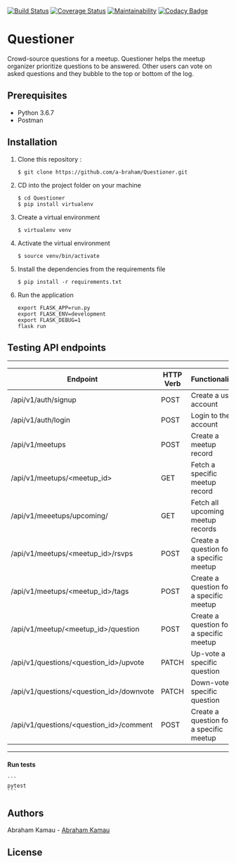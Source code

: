 [![Build Status](https://travis-ci.org/a-braham/Questioner.svg?branch=develop)](https://travis-ci.org/a-braham/Questioner) 
[![Coverage Status](https://coveralls.io/repos/github/a-braham/Questioner/badge.svg?branch=develop)](https://coveralls.io/github/a-braham/Questioner?branch=develop)
[![Maintainability](https://api.codeclimate.com/v1/badges/00c5f02c0f5071a6e5d7/maintainability)](https://codeclimate.com/github/a-braham/Questioner/maintainability)
[![Codacy Badge](https://api.codacy.com/project/badge/Grade/9cd9e5549a4e4d638cb7fb522d698a3c)](https://www.codacy.com/app/a-braham/Questioner?utm_source=github.com&amp;utm_medium=referral&amp;utm_content=a-braham/Questioner&amp;utm_campaign=Badge_Grade)

# Questioner

Crowd-source questions for a meetup. Questioner helps the meetup organizer prioritize questions to be answered. Other users can vote on asked questions and they bubble to the top or bottom of the log.

## Prerequisites
- Python 3.6.7 
- Postman


## Installation
1. Clone this repository :

	```
    $ git clone https://github.com/a-braham/Questioner.git
    ```

2. CD into the project folder on your machine

	```
    $ cd Questioner
    $ pip install virtualenv
    ```

3. Create a virtual environment

    ```
    $ virtualenv venv
    ```

4. Activate the virtual environment

	```
    $ source venv/bin/activate
    ```

5. Install the dependencies from the requirements file

	```
    $ pip install -r requirements.txt
    ```

6. Run the application

    ```
    export FLASK_APP=run.py
    export FLASK_ENV=development
    export FLASK_DEBUG=1
    flask run
    ```

## Testing API endpoints

------------------------------------------------------------------------------------------------------------
| Endpoint                            				| HTTP Verb   | Functionality           			   |
|---------------------------------------------------|-------------|--------------------------------------- |
| /api/v1/auth/signup                  				| POST        | Create a user account     		       |
| /api/v1/auth/login                  				| POST        | Login to the account     		       |
| /api/v1/meetups                  				    | POST        | Create a meetup record     			   |
| /api/v1/meetups/<meetup_id>          				| GET         | Fetch a specific meetup record   	   |
| /api/v1/meeetups/upcoming/          		 		| GET         | Fetch all upcoming meetup records      |
| /api/v1/meetups/<meetup_id>/rsvps   			    | POST        | Create a question for a specific meetup|
| /api/v1/meetups/<meetup_id>/tags   			    | POST        | Create a question for a specific meetup|
| /api/v1/meetup/<meetup_id>/question               | POST        | Create a question for a specific meetup|
| /api/v1/questions/<question_id>/upvote			| PATCH       | Up-vote a specific question        	   |
| /api/v1/questions/<question_id>/downvote			| PATCH       | Down-vote a specific question          |
| /api/v1/questions/<question_id>/comment   		| POST        | Create a question for a specific meetup|
------------------------------------------------------------------------------------------------------------

#### Run tests
    ```
    pytest
    ```

## Authors
Abraham Kamau - [Abraham Kamau](https://github.com/a-braham)

## License
